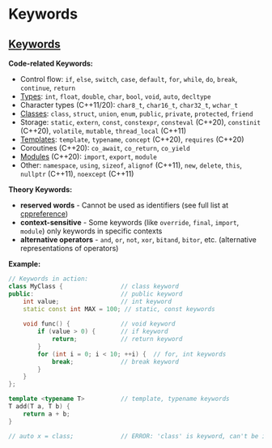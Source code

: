 # Keywords

## [Keywords](https://en.cppreference.com/w/cpp/keywords.html)

**Code-related Keywords:**
- Control flow: `if`, `else`, `switch`, `case`, `default`, `for`, `while`, `do`, `break`, `continue`, `return`
- [Types](../../02_types_and_objects/types.md): `int`, `float`, `double`, `char`, `bool`, `void`, `auto`, `decltype`
- Character types (C++11/20): `char8_t`, `char16_t`, `char32_t`, `wchar_t`
- [Classes](../../09_classes/classes.md): `class`, `struct`, `union`, `enum`, `public`, `private`, `protected`, `friend`
- Storage: `static`, `extern`, `const`, `constexpr`, `consteval` (C++20), `constinit` (C++20), `volatile`, `mutable`, `thread_local` (C++11)
- [Templates](../../10_templates/templates.md): `template`, `typename`, `concept` (C++20), `requires` (C++20)
- Coroutines (C++20): `co_await`, `co_return`, `co_yield`
- [Modules](../../03a_modules/modules.md) (C++20): `import`, `export`, `module`
- Other: `namespace`, `using`, `sizeof`, `alignof` (C++11), `new`, `delete`, `this`, `nullptr` (C++11), `noexcept` (C++11)

**Theory Keywords:**
- **reserved words** - Cannot be used as identifiers (see full list at [cppreference](https://en.cppreference.com/w/cpp/keyword))
- **context-sensitive** - Some keywords (like `override`, `final`, `import`, `module`) only keywords in specific contexts
- **alternative operators** - `and`, `or`, `not`, `xor`, `bitand`, `bitor`, etc. (alternative representations of operators)

**Example:**
```cpp
// Keywords in action:
class MyClass {                // class keyword
public:                        // public keyword
    int value;                 // int keyword
    static const int MAX = 100; // static, const keywords
    
    void func() {              // void keyword
        if (value > 0) {       // if keyword
            return;            // return keyword
        }
        for (int i = 0; i < 10; ++i) {  // for, int keywords
            break;             // break keyword
        }
    }
};

template <typename T>          // template, typename keywords
T add(T a, T b) {
    return a + b;
}

// auto x = class;             // ERROR: 'class' is keyword, can't be identifier
```

